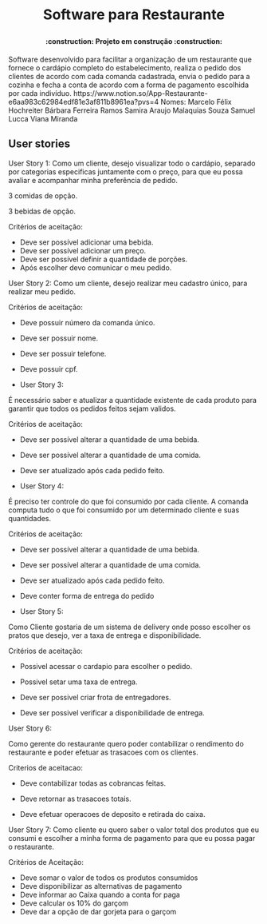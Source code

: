 # <p align="center">Software para Restaurante</p>


<h4 align="center"> 
    :construction:  Projeto em construção  :construction:
</h4>
Software desenvolvido para facilitar a organização de um restaurante que fornece o cardápio completo do estabelecimento, realiza o pedido dos clientes de acordo com cada comanda cadastrada, envia o pedido para a cozinha e fecha a conta de acordo com a forma de pagamento escolhida por cada indivíduo.
https://www.notion.so/App-Restaurante-e6aa983c62984edf81e3af811b8961ea?pvs=4
Nomes: 
Marcelo Félix Hochreiter
Bárbara Ferreira Ramos
Samira Araujo Malaquias Souza
Samuel Lucca Viana Miranda

<h2>User stories</h2>


User Story 1:
Como um cliente, desejo visualizar todo o cardápio, separado por categorias especificas juntamente com o preço, para que eu possa avaliar e acompanhar minha preferência de pedido.

3 comidas de opção.

3 bebidas de opção.

Critérios de aceitação:

- Deve ser possível adicionar uma bebida.
- Deve ser possível adicionar um preço.
- Deve ser possível definir a quantidade de porções.
- Após escolher devo comunicar o meu pedido.

User Story 2:
Como um cliente, desejo realizar meu cadastro único, para realizar meu pedido.

Critérios de aceitação:

- Deve possuir número da comanda único.
- Deve ser possuir nome.
- Deve ser possuir telefone.
- Deve possuir cpf.

- User Story 3:

É necessário saber e atualizar a quantidade existente de cada produto para garantir que todos os pedidos feitos sejam validos.

Critérios de aceitação:

- Deve ser possível alterar a quantidade de uma bebida.
- Deve ser possível alterar a quantidade de uma comida.
- Deve ser atualizado após cada pedido feito.

- User Story 4:

É preciso ter controle do que foi consumido por cada cliente. A comanda computa tudo o que foi consumido por um determinado cliente e suas quantidades.

Critérios de aceitação:

- Deve ser possível alterar a quantidade de uma bebida.
- Deve ser possível alterar a quantidade de uma comida.
- Deve ser atualizado após cada pedido feito.
- Deve conter forma de entrega do pedido

- User Story 5:

Como Cliente gostaria de um sistema de delivery onde posso escolher os pratos que desejo, ver a taxa de entrega e disponibilidade.

Critérios de aceitação:

- Possivel acessar o cardapio para escolher o pedido.

- Possivel setar uma taxa de entrega.

- Deve ser possivel criar frota de entregadores.

- Deve ser possivel verificar a disponibilidade de entrega.

User Story 6:

Como gerente do restaurante quero poder contabilizar o rendimento do restaurante e poder efetuar as trasacoes com os clientes.

Criterios de aceitacao:

- Deve contabilizar todas as cobrancas feitas.

- Deve retornar as trasacoes totais.

- Deve efetuar operacoes de deposito e retirada do caixa.

User Story 7: Como cliente eu quero saber o valor total dos produtos que eu consumi e escolher a minha forma de pagamento para que eu possa pagar o restaurante.

Critérios de Aceitação:

- Deve somar o valor de todos os produtos consumidos
- Deve disponibilizar as alternativas de pagamento
- Deve informar ao Caixa quando a conta for paga
- Deve calcular os 10% do garçom
- Deve dar a opção de dar gorjeta para o garçom
